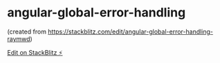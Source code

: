 # angular-global-error-handling 

(created from https://stackblitz.com/edit/angular-global-error-handling-raymwd)

[Edit on StackBlitz ⚡️](https://stackblitz.com/edit/angular-global-error-handling-l4xxrm)

